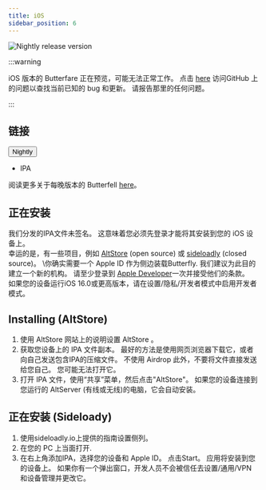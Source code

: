 ```yaml
---
title: iOS
sidebar_position: 6
---
```


![Nightly release version](https://img.shields.io/badge/dynamic/yaml?color=f7d28c\&label=Nightly\&query=%24.version\&url=https%3A%2F%2Fraw.githubusercontent.com%2FLinwoodDev%2Fbutterfly%2Fnightly%2Fapp%2Fpubspec.yaml\&style=for-the-badge)

:::warning

iOS 版本的 Butterfare 正在预览，可能无法正常工作。
点击 [here](https://github.com/LinwoodDev/Butterfly/issues/244) 访问GitHub 上的问题以查找当前已知的 bug 和更新。 请报告那里的任何问题。

:::

## 链接

<div className="dropdown dropdown--hoverable margin--sm">
  <button className="button button--outline button--danger button--lg">Nightly</button>
  <ul className="dropdown__menu">
    <li>
      <DownloadButton className="dropdown__link" href="https://github.com/LinwoodDev/butterfly/releases/download/nightly/linwood-butterfly-ios.ipa">
        IPA
      </DownloadButton>
    </li>
  </ul>
</div>

阅读更多关于每晚版本的 Butterfell [here](/夜间)。

## 正在安装

我们分发的IPA文件未签名。 这意味着您必须先登录才能将其安装到您的 iOS 设备上。 \
幸运的是，有一些项目，例如 [AltStore](https://altstore.io) (open source) 或 [sideloadly](https://sideloadly.io) (closed source)。 \你确实需要一个 Apple ID 作为侧边装载Butterfly. 我们建议为此目的建立一个新的机构。 请至少登录到 [Apple Developer](https://developer.apple.com)一次并接受他们的条款。
\
如果您的设备运行iOS 16.0或更高版本，请在设置/隐私/开发者模式中启用开发者模式。

## Installing (AltStore)

1. 使用 AltStore 网站上的说明设置 AltStore 。
2. 获取您设备上的 IPA 文件副本。 最好的方法是使用网页浏览器下载它，或者向自己发送包含IPA的压缩文件。 不使用 Airdrop 此外，不要将文件直接发送给您自己。 您可能无法打开它。
3. 打开 IPA 文件，使用“共享”菜单，然后点击"AltStore"。 如果您的设备连接到您运行的 AltServer (有线或无线)的电脑，它会自动安装。

## 正在安装 (Sideloady)

1. 使用sideloadly.io上提供的指南设置侧列。
2. 在您的 PC 上当面打开.
3. 在右上角添加IPA，选择您的设备和 Apple ID。 点击Start。 应用将安装到您的设备上。
   如果你有一个弹出窗口，开发人员不会被信任去设置/通用/VPN 和设备管理并更改它。
